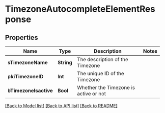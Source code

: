 # TimezoneAutocompleteElementResponse

## Properties
Name | Type | Description | Notes
------------ | ------------- | ------------- | -------------
**sTimezoneName** | **String** | The description of the Timezone | 
**pkiTimezoneID** | **Int** | The unique ID of the Timezone | 
**bTimezoneIsactive** | **Bool** | Whether the Timezone is active or not | 

[[Back to Model list]](../README.md#documentation-for-models) [[Back to API list]](../README.md#documentation-for-api-endpoints) [[Back to README]](../README.md)


